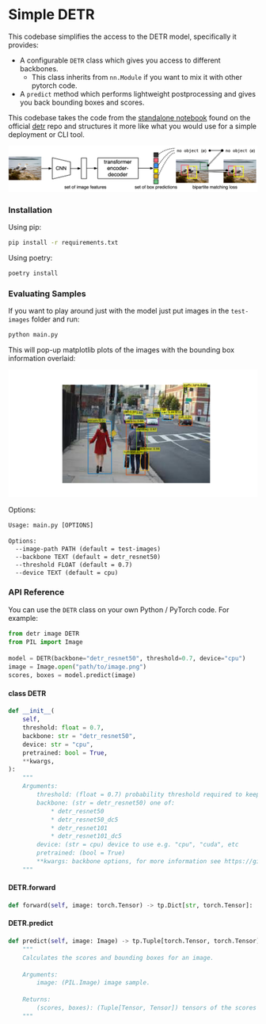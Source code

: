 # Simple DETR

This codebase simplifies the access to the DETR model, specifically it provides:

* A configurable `DETR` class which gives you access to different backbones.
  * This class inherits from `nn.Module` if you want to mix it with other pytorch code.
* A `predict` method which performs lightweight postprocessing and gives you back bounding boxes and scores.


This codebase takes the code from the [standalone notebook](https://colab.research.google.com/github/facebookresearch/detr/blob/colab/notebooks/detr_demo.ipynb) found on the official [detr](https://github.com/facebookresearch/detr) repo and structures it more like what you would use for a simple deployment or CLI tool.

![architectre](https://github.com/facebookresearch/detr/raw/master/.github/DETR.png)

### Installation
Using pip:
```bash
pip install -r requirements.txt
```

Using poetry:
```bash
poetry install
```

### Evaluating Samples
If you want to play around just with the model just put images in the `test-images` folder and run:

```bash
python main.py
```
This will pop-up matplotlib plots of the images with the bounding box information overlaid:

![sample](docs/sample.png)

Options:
```
Usage: main.py [OPTIONS]

Options:
  --image-path PATH (default = test-images)
  --backbone TEXT (default = detr_resnet50)
  --threshold FLOAT (default = 0.7)
  --device TEXT (default = cpu)
```

### API Reference
You can use the `DETR` class on your own Python / PyTorch code. For example:

```python
from detr image DETR
from PIL import Image

model = DETR(backbone="detr_resnet50", threshold=0.7, device="cpu")
image = Image.open("path/to/image.png")
scores, boxes = model.predict(image)
```

#### class DETR
```python
def __init__(
    self,
    threshold: float = 0.7,
    backbone: str = "detr_resnet50",
    device: str = "cpu",
    pretrained: bool = True,
    **kwargs,
):
    """
    Arguments:
        threshold: (float = 0.7) probability threshold required to keep a box.
        backbone: (str = detr_resnet50) one of:
            * detr_resnet50
            * detr_resnet50_dc5
            * detr_resnet101
            * detr_resnet101_dc5
        device: (str = cpu) device to use e.g. "cpu", "cuda", etc
        pretrained: (bool = True) 
        **kwargs: backbone options, for more information see https://github.com/facebookresearch/detr/blob/master/hubconf.py
    """
```

#### DETR.forward
```python
def forward(self, image: torch.Tensor) -> tp.Dict[str, torch.Tensor]:
```

#### DETR.predict
```python
def predict(self, image: Image) -> tp.Tuple[torch.Tensor, torch.Tensor]:
    """
    Calculates the scores and bounding boxes for an image.

    Arguments:
        image: (PIL.Image) image sample.

    Returns:
        (scores, boxes): (Tuple[Tensor, Tensor]) tensors of the scores and boxes.
    """
```


